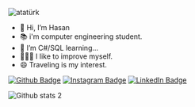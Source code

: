 ![atatürk](https://github.com/user-attachments/assets/430973eb-b152-48b7-954e-4aa017079130)

- 👋 Hi, I’m Hasan
- 📚 i'm computer engineering student.
- 🌱 I’m C#/SQL learning...
- 👨🏼‍💻 I like to improve myself.
- 😄 Traveling is my interest.

[![Github Badge](https://img.shields.io/badge/-Github-000?style=quare&labelColor=000&logo=Github&logoColor=white&link=link)](link) 
[![Instagram Badge](https://img.shields.io/badge/-Instagram-C13584?style=flat-quare&labelColor=C13584&logo=instagram&logoColor=white&link=link)](https://www.instagram.com/hsnkrs.exe/) 
[![LinkedIn Badge](https://img.shields.io/badge/-LinkedIn-blue?style=flat-square&logo=Linkedin&logoColor=white&link=https://www.linkedin.com/in/link)](https://www.linkedin.com/in/link)




![Github stats 2](https://github-readme-stats.vercel.app/api?username=HasanKarsi&show_icons=true&theme=radical)
